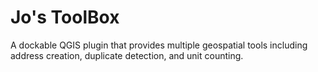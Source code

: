 # Jo's ToolBox
A dockable QGIS plugin that provides multiple geospatial tools including address creation, duplicate detection, and unit counting.
